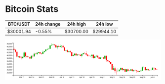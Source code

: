 # Bitcoin Stats

BTC/USDT|24h change|24h high|24h low|
|---|---|---|---|
|$30001.94|-0.55%|$30700.00|$29944.10|

<img src="./chart.svg">
